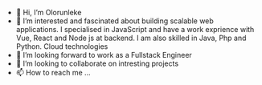 - 👋 Hi, I’m Olorunleke
- 👀 I’m interested and fascinated about building scalable web applications. 
     I specialised in JavaScript and have a work exprience with Vue, React and Node js at backend.
     I am also skilled in Java, Php and Python. Cloud technologies 
- 🌱 I’m looking forward to work as a Fullstack Engineer
- 💞️ I’m looking to collaborate on intresting projects 
- 📫 How to reach me ...

<!---
lekesmile/lekesmile is a ✨ special ✨ repository because its `README.md` (this file) appears on your GitHub profile.
You can click the Preview link to take a look at your changes.
--->
